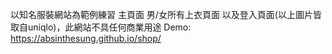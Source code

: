 以知名服裝網站為範例練習
主頁面 男/女所有上衣頁面 以及登入頁面(以上圖片皆取自uniqlo)，此網站不具任何商業用途
Demo: https://absinthesung.github.io/shop/
